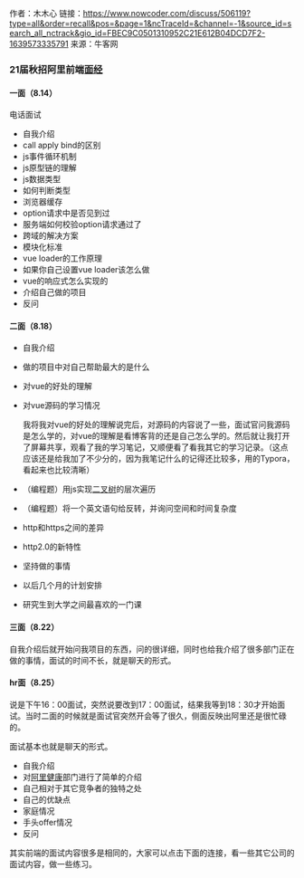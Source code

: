作者：木木心
链接：https://www.nowcoder.com/discuss/506119?type=all&order=recall&pos=&page=1&ncTraceId=&channel=-1&source_id=search_all_nctrack&gio_id=FBEC9C0501310952C21E612B04DCD7F2-1639573335791
来源：牛客网



### 21届秋招阿里前端[面经]()

#### 一面（8.14）

电话面试

- 自我介绍 
- call apply bind的区别 
- js事件循环机制 
- js原型链的理解 
- js数据类型 
- 如何判断类型 
- 浏览器缓存 
- option请求中是否见到过 
- 服务端如何校验option请求通过了 
- 跨域的解决方案 
- 模块化标准 
- vue loader的工作原理 
- 如果你自己设置vue loader该怎么做 
- vue的响应式怎么实现的 
- 介绍自己做的项目 
- 反问 

#### 二面（8.18）

- 自我介绍

- 做的项目中对自己帮助最大的是什么

- 对vue的好处的理解

- 对vue源码的学习情况

  我将我对vue的好处的理解说完后，对源码的内容说了一些，面试官问我源码是怎么学的，对vue的理解是看博客背的还是自己怎么学的。然后就让我打开了屏幕共享，观看了我的学习笔记，又顺便看了看我其它的学习记录。（这点应该还是给我加了不少分的，因为我笔记什么的记得还比较多，用的Typora，看起来也比较清晰）

- （编程题）用js实现[二叉树]()的层次遍历

- （编程题）将一个英文语句给反转，并询问空间和时间复杂度

- http和https之间的差异

- http2.0的新特性

- 坚持做的事情

- 以后几个月的计划安排 

- 研究生到大学之间最喜欢的一门课

#### 三面（8.22）

自我介绍后就开始问我项目的东西，问的很详细，同时也给我介绍了很多部门正在做的事情，面试的时间不长，就是聊天的形式。

#### hr面（8.25）

说是下午16：00面试，突然说要改到17：00面试，结果我等到18：30才开始面试。当时二面的时候就是面试官突然开会等了很久，侧面反映出阿里还是很忙碌的。

面试基本也就是聊天的形式。

- 自我介绍 
- 对[阿里健康]()部门进行了简单的介绍 
- 自己相对于其它竞争者的独特之处 
- 自己的优缺点 
- 家庭情况 
- 手头offer情况 
- 反问 

其实前端的面试内容很多是相同的，大家可以点击下面的连接，看一些其它公司的面试内容，做一些练习。